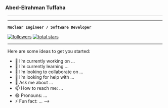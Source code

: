 ### Abed-Elrahman Tuffaha

<span style="display: block; border-top: 1px solid #999; margin: 0 0.5em;">
<hr style="border: none; height: 1px; background-color: #333;">



**`Nuclear Engineer / Software Developer`**



  <p align="left"> 
    <a href="https://github.com/Xoltharius?tab=followers"> <img alt="followers" title="Follow me on Github" src=https://custom-icon-badges.demolab.com/github/followers/Xoltharius?color=236ad3&labelColor=1155ba&style=for-the-badge&logo=person-add&label=Follow&logoColor=white"/></a>
    <a href="https://github.com/Xoltharius?tab=repositories&sort=stargazers"> <img alt="total stars" title="Total stars on Github" src="https://custom-icon-badges.demolab.com/github/stars/Xoltharius?color=55960c&style=for-the-badge&labelColor=488207&logo=star"/></a>
  </p>

---

Here are some ideas to get you started:

- 🔭 I’m currently working on ...
- 🌱 I’m currently learning ...
- 👯 I’m looking to collaborate on ...
- 🤔 I’m looking for help with ...
- 💬 Ask me about ...
- 📫 How to reach me: ...
- 😄 Pronouns: ...
- ⚡ Fun fact: ...
-->
